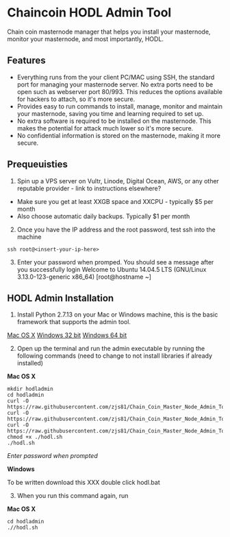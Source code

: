 # Chaincoin HODL Admin Tool
Chain coin masternode manager that helps you install your masternode, monitor your masternode, and most importantly, HODL.


## Features
* Everything runs from the your client PC/MAC using SSH, the standard port for managing your masternode server. No extra ports need to be open such as webserver port 80/993. This reduces the options available for hackers to attach, so it's more secure.
* Provides easy to run commands to install, manage, monitor and maintain your masternode, saving you time and learning required to set up.
* No extra software is required to be installed on the masternode. This makes the potential for attack much lower so it's more secure.
* No confidential information is stored on the masternode, making it more secure.

## Prequeuisties
1. Spin up a VPS server on Vultr, Linode, Digital Ocean, AWS, or any other reputable provider - link to instructions elsewhere?
* Make sure you get at least XXGB space and XXCPU - typically $5 per month
* Also choose automatic daily backups. Typically $1 per month
2. Once you have the IP address and the root password, test ssh into the machine

 `ssh root@<insert-your-ip-here>`

3. Enter your password when promped. You should see a message after you successfully login
Welcome to Ubuntu 14.04.5 LTS (GNU/Linux 3.13.0-123-generic x86_64)
[root@hostname ~]


## HODL Admin Installation
1. Install Python 2.7.13 on your Mac or Windows machine, this is the basic framework that supports the admin tool.

[Mac OS X](https://www.python.org/ftp/python/2.7.13/python-2.7.13-macosx10.6.pkg)
[Windows 32 bit](https://www.python.org/ftp/python/2.7.13/python-2.7.13.msi)
[Windows 64 bit](https://www.python.org/ftp/python/2.7.13/python-2.7.13.amd64.msi)

2. Open up the terminal and run the admin executable by running the following commands (need to change to not install libraries if already installed)

**Mac OS X**
```
mkdir hodladmin
cd hodladmin
curl -O https://raw.githubusercontent.com/zjs81/Chain_Coin_Master_Node_Admin_Tool/master/hodl.sh
curl -O https://raw.githubusercontent.com/zjs81/Chain_Coin_Master_Node_Admin_Tool/master/t.py
curl -O https://raw.githubusercontent.com/zjs81/Chain_Coin_Master_Node_Admin_Tool/master/login.py
chmod +x ./hodl.sh
./hodl.sh
```
*Enter password when prompted*

**Windows**

To be written
download this XXX
double click hodl.bat

3. When you run this command again, run

**Mac OS X**

```
cd hodladmin
.//hodl.sh
```